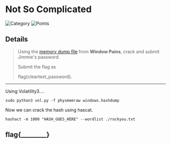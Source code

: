 # Not So Complicated
![Category](http://img.shields.io/badge/Category-Exploitation-orange?style=for-the-badge) ![Points](http://img.shields.io/badge/Points-10-brightgreen?style=for-the-badge)

## Details

>Using the [memory dump file](https://tinyurl.com/wcekj3rt) from **Window Pains**, crack and submit Jimmie's password. 
>
>Submit the flag as 
>
>flag{cleartext_password}.

---

Using Volatility3....

```
sudo python3 vol.py -f physmemraw windows.hashdump
```

Now we can crack the hash using hascat.

`hashact -m 1000 "HASH_GOES_HERE" --wordlist ./rockyou.txt`

## flag{________}
